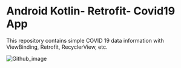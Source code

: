 # Android Kotlin- Retrofit- Covid19 App
This repository contains simple COVID 19 data information with ViewBinding, Retrofit, RecyclerView, etc.

![Github_image](https://user-images.githubusercontent.com/71767978/119169242-a1b56a80-ba16-11eb-8853-c401d007d148.png)
